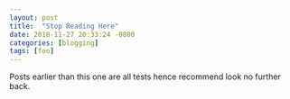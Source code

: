 ```yaml
---
layout: post
title:  "Stop Reading Here"
date: 2018-11-27 20:33:24 -0800
categories: [blogging]
tags: [foo]
---
```

Posts earlier than this one are all tests hence recommend look no further back.